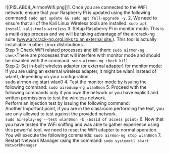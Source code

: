 ![[Pi5LAB04_AirmonWifi.png]]1. Once you are connected to the WiFi network, ensure that your Raspberry Pi is updated using the following command: `sudo apt update && sudo apt full-upgrade -y`.
2. We need to ensure that all of the Kali Linux Wireless tools are installed: `sudo apt install kali-tools-wireless`
3. Setup Raspberry Pi in monitor mode. This is a multi-step process and we will be taking advantage of the aircrack-ng suite ([www.aircrack-ng.orgLinks to an external site.](http://www.aircrack-ng.org/)). This tool is actually installable in other Linux distributions.  
Step 1: Check WiFi related processes and kill them: `sudo airmon-ng check`There are processes that will interfere with monitor mode and should be disabled with the command: `sudo airmon-ng check kill`  
Step 2: Set in-built wireless adapter (or external adapter) for monitor mode: If you are using an external wireless adapter, it might be wlan1 instead of wlan0, depending on your configuration.  
    sudo airmon-ng start wlan0
4. Test the monitor mode by issuing the following command: `sudo airodump-ng wlan0mon`
5. Proceed with the following commands only if you own the network or you have explicit and written permissions to test the wireless network.  
    Perform an injection test by issuing the following command:  
    Another Important point, if you are in the classroom performing the text, you are only allowed to test against the provided network.  
    `sudo aireplay-ng --test wlan0mon -b «bssid of access point»`
6. Now that you have tested the WiFi sniffing and was able to gather experience using this powerful tool, we need to reset the WiFi adapter to normal operation. You will execute the following commands: `sudo airmon-ng stop wlan0mon`
7. Restart Network Manager using the command: `sudo systemctl start NetworkManager`